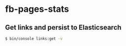 # fb-pages-stats

## Get links and persist to Elasticsearch

```bash
$ bin/console links:get -v 
```
